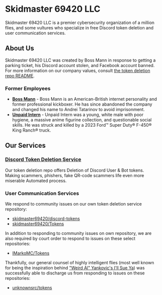 # Skidmaster 69420 LLC 

Skidmaster 69420 LLC is a premier cybersecurity organization of a million flies, and some vultures who specialize in free Discord token deletion and user communication services. 

## About Us
Skidmaster 69420 LLC was created by Boss Mann in response to getting a parking ticket, his Discord account stolen, and Facebook account banned. For more information on our company values, consult [the token deletion repo README](https://github.com/skidmaster69420/discord-tokens#readme).

### Former Employees
* **[Boss Mann](https://www.youtube.com/watch?v=vtNJMAyeP0s)** - Boss Mann is an American-British internet personality and former professional kickboxer.  He has since abandoned the company and changed his name to Andrei Tatarinov to avoid imprisonment. 
* **[Unpaid Intern](https://www.youtube.com/watch?v=luSRGdUcIvM)** - Unpaid Intern was a young, white male with poor hygiene, a massive anime figurine collection, and questionable social skills. He was struck and killed by a 2023 Ford™ Super Duty® F-450® King Ranch® truck.

## Our Services
### [Discord Token Deletion Service](https://github.com/skidmaster69420/discord-tokens)
Our token deletion repo offers Deletion of Discord User & Bot tokens. Making scammers, phishers, fake QR-code scammers life even more miserable Automated process.

### User Communication Services
We respond to community issues on our own token deletion service repository:

* [skidmaster69420/discord-tokens](https://github.com/skidmaster69420/discord-tokens/issues?q=commenter%3Askidmaster69420+sort%3Aupdated-desc)
* [skidmaster69420/Tokens](https://github.com/skidmaster69420/discord-tokens/issues?q=commenter%3Askidmaster69420+sort%3Aupdated-desc)

In addition to responding to community issues on own repository, we are also required by court order to respond to issues on these select repositories:

* [IMarkoMC/Tokens](https://github.com/IMarkoMC/Tokens/issues?q=commenter%3Askidmaster69420+sort%3Aupdated-desc)

Thankfully, our general counsel of highly intelligent flies (most well known for being the inspiration behind ["Weird Al" Yankovic's I'll Sue Ya](https://youtu.be/MeXQBHLIPcw)) was successfully able to discharge us from responding to issues on these repositories: 

* [unknownsrc/tokens](https://github.com/unknownsrc/tokens/issues?q=commenter%3Askidmaster69420+sort%3Aupdated-desc)
